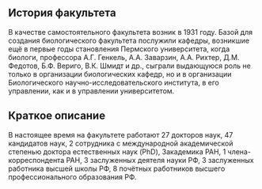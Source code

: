 История факультета
-------------------------------------------------------------------------------------------




 В качестве самостоятельного факультета возник в 1931 году. Базой для создания биологического факультета послужили кафедры, возникшие ещё в первые годы становления Пермского университета, когда биологи, профессора А.Г. Генкель, А.А. Заварзин, А.А. Рихтер, Д.М. Федотов, Б.Ф. Вериго, В.К. Шмидт и др., сыграли выдающуюся роль не только в организации биологических кафедр, но и в организации Биологического научно-исследовательского института, в его управлении, как и в управлении университетом.
 
 





Краткое описание
---------------------------------------------------------------------------------------




 В настоящее время на факультете работают 27 докторов наук, 47 кандидатов наук, 2 сотрудника с международной академической степенью доктора естественных наук (PhD), 3академика РАН, 1 члена-корреспондента РАН, 3 заслуженных деятеля науки РФ, 3 заслуженных работника высшей школы РФ, 8 почётных работников высшего профессионального образования РФ.




